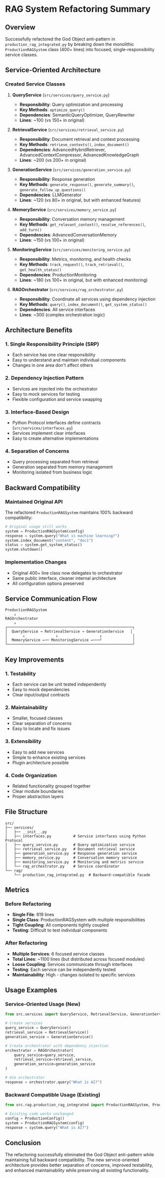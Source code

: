 # RAG System Refactoring Summary

## Overview

Successfully refactored the God Object anti-pattern in `production_rag_integrated.py` by breaking down the monolithic `ProductionRAGSystem` class (400+ lines) into focused, single-responsibility service classes.

## Service-Oriented Architecture

### Created Service Classes

1. **QueryService** (`src/services/query_service.py`)
   - **Responsibility**: Query optimization and processing
   - **Key Methods**: `optimize_query()`
   - **Dependencies**: SemanticQueryOptimizer, QueryRewriter
   - **Lines**: ~100 (vs 150+ in original)

2. **RetrievalService** (`src/services/retrieval_service.py`)
   - **Responsibility**: Document retrieval and context processing
   - **Key Methods**: `retrieve_contexts()`, `index_document()`
   - **Dependencies**: AdvancedHybridRetriever, AdvancedContextCompressor, AdvancedKnowledgeGraph
   - **Lines**: ~200 (vs 200+ in original)

3. **GenerationService** (`src/services/generation_service.py`)
   - **Responsibility**: Response generation
   - **Key Methods**: `generate_response()`, `generate_summary()`, `generate_follow_up_questions()`
   - **Dependencies**: LLMGenerator
   - **Lines**: ~120 (vs 80+ in original, but with enhanced features)

4. **MemoryService** (`src/services/memory_service.py`)
   - **Responsibility**: Conversation memory management
   - **Key Methods**: `get_relevant_context()`, `resolve_references()`, `add_turn()`
   - **Dependencies**: AdvancedConversationMemory
   - **Lines**: ~150 (vs 100+ in original)

5. **MonitoringService** (`src/services/monitoring_service.py`)
   - **Responsibility**: Metrics, monitoring, and health checks
   - **Key Methods**: `track_request()`, `track_retrieval()`, `get_health_status()`
   - **Dependencies**: ProductionMonitoring
   - **Lines**: ~180 (vs 100+ in original, but with enhanced monitoring)

6. **RAGOrchestrator** (`src/services/rag_orchestrator.py`)
   - **Responsibility**: Coordinate all services using dependency injection
   - **Key Methods**: `query()`, `index_document()`, `get_system_status()`
   - **Dependencies**: All service interfaces
   - **Lines**: ~300 (complex orchestration logic)

## Architecture Benefits

### 1. Single Responsibility Principle (SRP)
- Each service has one clear responsibility
- Easy to understand and maintain individual components
- Changes in one area don't affect others

### 2. Dependency Injection Pattern
- Services are injected into the orchestrator
- Easy to mock services for testing
- Flexible configuration and service swapping

### 3. Interface-Based Design
- Python Protocol interfaces define contracts (`src/services/interfaces.py`)
- Services implement clear interfaces
- Easy to create alternative implementations

### 4. Separation of Concerns
- Query processing separated from retrieval
- Generation separated from memory management
- Monitoring isolated from business logic

## Backward Compatibility

### Maintained Original API
The refactored `ProductionRAGSystem` maintains 100% backward compatibility:

```python
# Original usage still works
system = ProductionRAGSystem(config)
response = system.query("What is machine learning?")
system.index_document("content", "doc1")
status = system.get_system_status()
system.shutdown()
```

### Implementation Changes
- Original 400+ line class now delegates to orchestrator
- Same public interface, cleaner internal architecture
- All configuration options preserved

## Service Communication Flow

```
ProductionRAGSystem
    ↓
RAGOrchestrator
    ↓
┌─────────────────────────────────────────────────────────┐
│  QueryService → RetrievalService → GenerationService   │
│       ↓              ↓                   ↓              │
│  MemoryService ←── MonitoringService ←───┘              │
└─────────────────────────────────────────────────────────┘
```

## Key Improvements

### 1. Testability
- Each service can be unit tested independently
- Easy to mock dependencies
- Clear input/output contracts

### 2. Maintainability
- Smaller, focused classes
- Clear separation of concerns
- Easy to locate and fix issues

### 3. Extensibility
- Easy to add new services
- Simple to enhance existing services
- Plugin architecture possible

### 4. Code Organization
- Related functionality grouped together
- Clear module boundaries
- Proper abstraction layers

## File Structure

```
src/
├── services/
│   ├── __init__.py
│   ├── interfaces.py          # Service interfaces using Python Protocol
│   ├── query_service.py       # Query optimization service
│   ├── retrieval_service.py   # Document retrieval service
│   ├── generation_service.py  # Response generation service
│   ├── memory_service.py      # Conversation memory service
│   ├── monitoring_service.py  # Monitoring and metrics service
│   └── rag_orchestrator.py    # Service coordinator
└── rag/
    └── production_rag_integrated.py  # Backward-compatible facade
```

## Metrics

### Before Refactoring
- **Single File**: 619 lines
- **Single Class**: ProductionRAGSystem with multiple responsibilities
- **Tight Coupling**: All components tightly coupled
- **Testing**: Difficult to test individual components

### After Refactoring
- **Multiple Services**: 6 focused service classes
- **Total Lines**: ~1100 lines (but distributed across focused modules)
- **Loose Coupling**: Services communicate through interfaces
- **Testing**: Each service can be independently tested
- **Maintainability**: High - changes isolated to specific services

## Usage Examples

### Service-Oriented Usage (New)
```python
from src.services import QueryService, RetrievalService, GenerationService, RAGOrchestrator

# Create services
query_service = QueryService()
retrieval_service = RetrievalService()
generation_service = GenerationService()

# Create orchestrator with dependency injection
orchestrator = RAGOrchestrator(
    query_service=query_service,
    retrieval_service=retrieval_service,
    generation_service=generation_service
)

# Use orchestrator
response = orchestrator.query("What is AI?")
```

### Backward Compatible Usage (Existing)
```python
from src.rag.production_rag_integrated import ProductionRAGSystem, ProductionConfig

# Existing code works unchanged
config = ProductionConfig()
system = ProductionRAGSystem(config)
response = system.query("What is AI?")
```

## Conclusion

The refactoring successfully eliminated the God Object anti-pattern while maintaining full backward compatibility. The new service-oriented architecture provides better separation of concerns, improved testability, and enhanced maintainability while preserving all existing functionality.